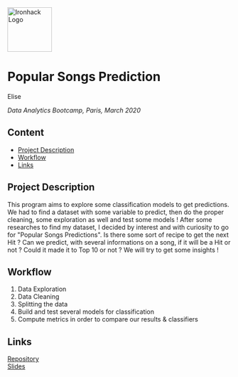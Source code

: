<img src="https://bit.ly/2VnXWr2" alt="Ironhack Logo" width="100"/>

# Popular Songs Prediction
Elise

*Data Analytics Bootcamp, Paris, March 2020*

## Content
- [Project Description](#project-description)
- [Workflow](#workflow)
- [Links](#links)

## Project Description
This program aims to explore some classification models to get predictions. We had to find a dataset with some variable to predict, then do the proper cleaning, some exploration as well and test some models !
After some researches to find my dataset, I decided by interest and with curiosity to go for "Popular Songs Predictions". Is there some sort of recipe to get the next Hit ? 
Can we predict, with several informations on a song, if it will be a Hit or not ? Could it made it to Top 10 or not ? We will try to get some insights ! 

## Workflow
1. Data Exploration
2. Data Cleaning
3. Splitting the data
4. Build and test several models for classification
5. Compute metrics in order to compare our results & classifiers

## Links

[Repository](https://github.com/esilesvn/0323_2020DATAPAR/Projects/Popular_Songs_Predict/)  
[Slides](https://docs.google.com/presentation/d/1OPCoAW2VUUippXguzWnEXhU0CuGboM1T3dwRS1aXGwA/edit?usp=sharing/)
